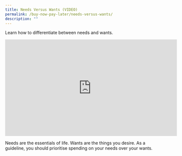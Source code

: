```yaml
---
title: Needs Versus Wants (VIDEO)
permalink: /buy-now-pay-later/needs-versus-wants/
description: ""
---
```

Learn how to differentiate between needs and wants.

<div class="bp-youtube"><iframe allowfullscreen="" allow="accelerometer; autoplay; clipboard-write; encrypted-media; gyroscope; picture-in-picture; web-share" frameborder="0" title="YouTube video player" src="https://www.youtube.com/embed/OmzRi54QQ1w" height="315" width="560"></iframe></div>
        
Needs are the essentials of life. Wants are the things you desire. As a guideline, you should prioritise spending on your needs over your wants.
